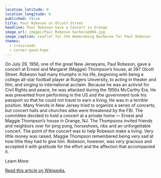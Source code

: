 ```yaml
---
location_latitude: 0
location_longitude: 0
published: false
title: Paul Robeson on Olcott Street
headline: Paul Robeson Gave a Concert in Orange
image_url: images/Paul Robeson barbecue004.jpg
image_caption: Leaflet for the Homecoming Barbecue for Paul Robeson
themes:
  - crossroads
  - corner-good-hope
---
```

On July 29, 1956, one of the great New Jerseyans, Paul Robeson, gave a concert at Ernest and Margaret (Maggie) Thompson’s house, at 397 Olcott Street.  Robeson had many triumphs in his life, beginning with being a college all-star football player at Rutgers University, to acting in theater and film, and singing to international acclaim.  Because he was an activist for Civil Rights and peace, he was attacked during the 1950s McCarthy Era. He was prevented from performing in the US and the government took his passport so that he could not travel to earn a living. He was in a terrible position. Many friends in New Jersey tried to organize a series of concerts, but concert halls and churches alike were threatened by the FBI. The committee decided to hold a concert at a private home — Ernest and Maggie Thompson’s house in Orange, NJ. The Thompsons invited friends and neighbors over for ping pong, horseshoes, ribs and an unforgettable concert. The point of the concert was to help Robeson make a living.  Very little money was raised.  Maggie Thompson remembered being very sad at how little they had to give him. Robeson, however, was very gracious and accepted it with gratitude for the effort and the affection that accompanied it.  

Learn More:  

[Read this article on Wikipedia.](https://en.wikipedia.org/wiki/Paul_Robeson)
